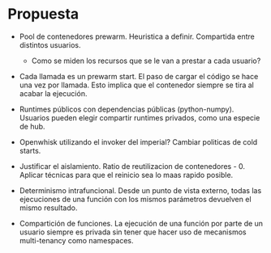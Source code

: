 # Propuesta

* Pool de contenedores prewarm. Heuristica a definir. Compartida entre distintos usuarios.

  * Como se miden los recursos que se le van a prestar a cada usuario?

* Cada llamada es un prewarm start. El paso de cargar el código se hace una vez por llamada. Esto implica que el contenedor siempre se tira al acabar la ejecución.

* Runtimes públicos con dependencias públicas (python-numpy). Usuarios pueden elegir compartir runtimes privados, como una especie de hub.

* Openwhisk utilizando el invoker del imperial? Cambiar politicas de cold starts.

* Justificar el aislamiento. Ratio de reutilizacion de contenedores - 0. Aplicar técnicas para que el reinicio sea lo maas rapido posible.

* Determinismo intrafuncional. Desde un punto de vista externo, todas las ejecuciones de una función con los mismos parámetros devuelven el mismo resultado.

* Compartición de funciones. La ejecución de una función por parte de un usuario siempre es privada sin tener que hacer uso de mecanismos multi-tenancy como namespaces.